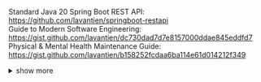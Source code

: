 Standard Java 20 Spring Boot REST API: <https://github.com/lavantien/springboot-restapi>  
Guide to Modern Software Engineering: <https://gist.github.com/lavantien/dc730dad7d7e8157000ddae845eddfd7>  
Physical & Mental Health Maintenance Guide: <https://gist.github.com/lavantien/b158252fcdaa6ba114e61d014212f349>  

<details>
  <summary>show more</summary>

```bash
sudo apt update && sudo apt upgrade -y && sudo apt autoremove -y && rustup update && brew upgrade
```

```bash
docker rm $(docker ps -a -q --filter "ancestor=${IMG_ID}")
```

```bash
gh repo list ${REPO_NAME} --limit 1000 | while read -r repo _; do
  gh repo clone "$repo" "$repo" -- -q 2>/dev/null || (
    cd "$repo" || exit
    git checkout -q main 2>/dev/null || true
    git checkout -q master 2>/dev/null || true
    git pull -q
  )
done
```

```vim
:'<,'>norm! @a
```

![](./profile-3d-contrib/profile-gitblock.svg)

</details>


